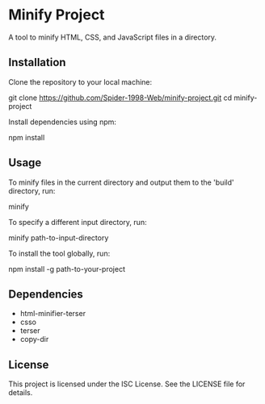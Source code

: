 # Minify Project

A tool to minify HTML, CSS, and JavaScript files in a directory.

## Installation

Clone the repository to your local machine:

git clone https://github.com/Spider-1998-Web/minify-project.git
cd minify-project

Install dependencies using npm:

npm install

## Usage

To minify files in the current directory and output them to the 'build' directory, run:

minify

To specify a different input directory, run:

minify path-to-input-directory


To install the tool globally, run:

npm install -g path-to-your-project

## Dependencies

- html-minifier-terser
- csso
- terser
- copy-dir

## License

This project is licensed under the ISC License. See the LICENSE file for details.
###